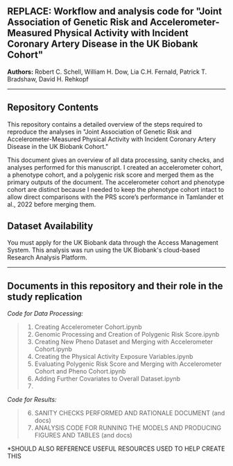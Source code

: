 REPLACE: Workflow and analysis code for "Joint Association of Genetic Risk and Accelerometer-Measured Physical Activity with Incident Coronary Artery Disease in the UK Biobank Cohort"
------------

__Authors:__ Robert C. Schell,
William H. Dow,
Lia C.H. Fernald,
Patrick T. Bradshaw,
David H. Rehkopf







---

Repository Contents
------------

This repository contains a detailed overview of the steps required to reproduce the analyses in "Joint Association of Genetic Risk and Accelerometer-Measured Physical Activity with Incident Coronary Artery Disease in the UK Biobank Cohort."

This document gives an overview of all data processing, sanity checks, and analyses performed for this manuscript. I created an accelerometer cohort, a phenotype cohort, and a polygenic risk score and merged them as the primary outputs of the document. The accelerometer cohort and phenotype cohort are distinct because I needed to keep the phenotype cohort intact to allow direct comparisons with the PRS score’s performance in Tamlander et al., 2022 before merging them.

Dataset Availability
-----------

You must apply for the UK Biobank data through the Access Management System. This analysis was run using the UK Biobank's cloud-based Research Analysis Platform.

---

Documents in this repository and their role in the study replication
------------

*Code for Data Processing:*
>1. Creating Accelerometer Cohort.ipynb
>2. Genomic Processing and Creation of Polygenic Risk Score.ipynb
>3. Creating New Pheno Dataset and Merging with Accelerometer Cohort.ipynb
>4. Creating the Physical Activity Exposure Variables.ipynb
>5. Evaluating Polygenic Risk Score and Merging with Accelerometer Cohort and Pheno Cohort.ipynb
>6. Adding Further Covariates to Overall Dataset.ipynb
>7. 

*Code for Results:*
>6. SANITY CHECKS PERFORMED AND RATIONALE DOCUMENT (and docs)
>7. ANALYSIS CODE FOR RUNNING THE MODELS AND PRODUCING FIGURES AND TABLES (and docs)

*SHOULD ALSO REFERENCE USEFUL RESOURCES USED TO HELP CREATE THIS
